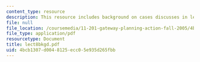 ```yaml
---
content_type: resource
description: This resource includes background on cases discusses in lecture 8.
file: null
file_location: /coursemedia/11-201-gateway-planning-action-fall-2005/4bcb1307d0048125ecc05e935d265fbb_lect8bkgd.pdf
file_type: application/pdf
resourcetype: Document
title: lect8bkgd.pdf
uid: 4bcb1307-d004-8125-ecc0-5e935d265fbb
---
```

